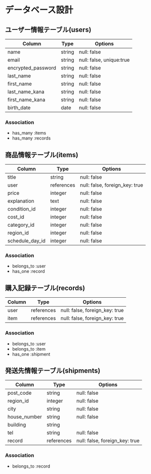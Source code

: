 # データベース設計

## ユーザー情報テーブル(users)

| Column             | Type                | Options                  |
| ------------------ | ------------------- | ------------------------ |
| name               | string              | null: false              |
| email              | string              | null: false, unique:true |
| encrypted_password | string              | null: false              |
| last_name          | string              | null: false              |
| first_name         | string              | null: false              |
| last_name_kana     | string              | null: false              |
| first_name_kana    | string              | null: false              |
| birth_date         | date                | null: false              |

### Association

* has_many :items
* has_many :records

## 商品情報テーブル(items)

| Column             | Type                | Options                        |
| ------------------ | ------------------- | ------------------------------ |
| title              | string              | null: false                    |
| user               | references          | null: false, foreign_key: true |
| price              | integer             | null: false                    |
| explanation        | text                | null: false                    |
| condition_id       | integer             | null: false                    |
| cost_id            | integer             | null: false                    |
| category_id        | integer             | null: false                    |
| region_id          | integer             | null: false                    |
| schedule_day_id    | integer             | null: false                    |


### Association

* belongs_to :user
* has_one :record

## 購入記録テーブル(records)

| Column             | Type                | Options                        |
| ------------------ | ------------------- | ------------------------------ |
| user               | references          | null: false, foreign_key: true |
| item               | references          | null: false, foreign_key: true |

### Association

* belongs_to :user
* belongs_to :item
* has_one :shipment

## 発送先情報テーブル(shipments)

| Column             | Type                | Options                        |
| ------------------ | ------------------- | ------------------------------ |
| post_code          | string              | null: false                    |
| region_id          | integer             | null: false                    |
| city               | string              | null: false                    |
| house_number       | string              | null: false                    |
| building           | string              |                                |
| tel                | string              | null: false                    |
| record             | references          | null: false, foreign_key: true |

### Association

* belongs_to :record